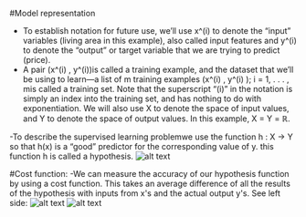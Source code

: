 #Model representation
- To establish notation for future use, we’ll use x^(i)  to denote the “input” variables (living area in this example), also called input features
and y^(i) to denote the “output” or target variable that we are trying to predict (price). 
- A pair (x^(i) , y^(i))is called a training example, 
and the dataset that we’ll be using to learn—a list of m training examples (x^(i) , y^(i) ); i = 1, . . . , mis called a training set. Note that the superscript “(i)” in the notation is simply an index into the training set, and has nothing to do with exponentiation. We will also use X to denote the space of input values, and Y to denote the space of output values. 
In this example, X = Y = ℝ. 

-To describe the supervised learning problemwe use the function h : X → Y so that h(x) is a “good” predictor for the corresponding value of y. 
this function h is called a hypothesis.
![alt text](https://images3.programmersought.com/573/a2/a220024e9dc5043f20b95b4ef9b5851d.png)

#Cost function:
-We can measure the accuracy of our hypothesis function by using a cost function. This takes an average difference  of all the results of the hypothesis with inputs from x's and the actual output y's.
See left side:
![alt text](https://images1.programmersought.com/153/44/443bbbcd75d1afd24eb23f5586b3e769.png)
![alt text](https://images4.programmersought.com/760/a7/a716a4b7783155b0dea56f41acf96ef0.png)

